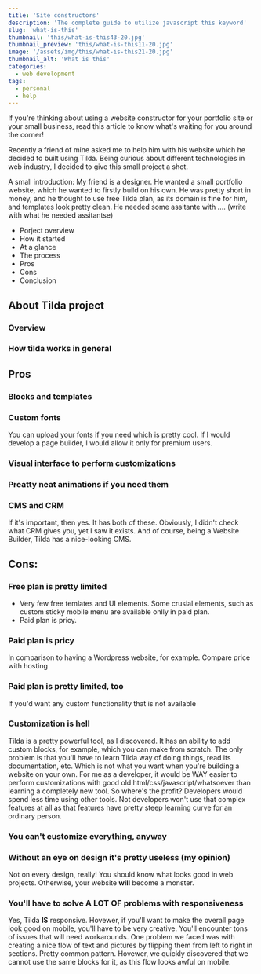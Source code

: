 ```yaml
---
title: 'Site constructors'
description: 'The complete guide to utilize javascript this keyword'
slug: 'what-is-this'
thumbnail: 'this/what-is-this43-20.jpg'
thumbnail_preview: 'this/what-is-this11-20.jpg'
image: '/assets/img/this/what-is-this21-20.jpg'
thumbnail_alt: 'What is this'
categories:
  - web development
tags:
  - personal
  - help
---
```


If you're thinking about using a website constructor for your portfolio site or your small business, read this article to know what's waiting for you around the corner!

Recently a friend of mine asked me to help him with his website which he decided to built using Tilda.
Being curious about different technologies in web industry, I decided to give this small project a shot.

<!--more-->

A small introduction:
My friend is a designer. He wanted a small portfolio website, which he wanted to firstly build on his own.
He was pretty short in money, and he thought to use free Tilda plan, as its domain is fine for him, and templates look pretty clean.
He needed some assitante with .... (write with what he needed assitantse)

- Porject overview
- How it started
- At a glance
- The process
- Pros
- Cons
- Conclusion

## About Tilda project

### Overview

### How tilda works in general

## Pros

### Blocks and templates

### Custom fonts

You can upload your fonts if you need which is pretty cool. If I would develop a page builder, I would allow it only for premium users.

### Visual interface to perform customizations

### Preatty neat animations if you need them

### CMS and CRM

If it's important, then yes. It has both of these. Obviously, I didn't check what CRM gives you, yet I saw it exists.
And of course, being a Website Builder, Tilda has a nice-looking CMS.

## Cons:

### Free plan is pretty limited

- Very few free temlates and UI elements. Some crusial elements, such as custom sticky mobile menu are available onlly in paid plan.
- Paid plan is pricy.

### Paid plan is pricy

In comparison to having a Wordpress website, for example.
Compare price with hosting

### Paid plan is pretty limited, too

If you'd want any custom functionality that is not available

### Customization is hell

Tilda is a pretty powerful tool, as I discovered. It has an ability to add custom blocks, for example, which you can make from scratch.
The only problem is that you'll have to learn Tilda way of doing things, read its documentation, etc. Which is not what you want when you're building a website on your own.
For me as a developer, it would be WAY easier to perform customizations with good old html/css/javascript/whatsoever than learning a completely new tool.
So where's the profit? Developers would spend less time using other tools. Not developers won't use that complex features at all as that features have pretty steep learning curve
for an ordinary person.

### You can't customize everything, anyway

### Without an eye on design it's pretty useless (my opinion)

Not on every design, really! You should know what looks good in web projects. Otherwise, your website **will** become a monster.

### You'll have to solve A LOT OF problems with responsiveness

Yes, Tilda **IS** responsive. Hovewer, if you'll want to make the overall page look good on mobile, you'll have to be very creative.
You'll encounter tons of issues that will need workarounds.
One problem we faced was with creating a nice flow of text and pictures by flipping them from left to right in sections. Pretty common pattern.
Hovewer, we quickly discovered that we cannot use the same blocks for it, as this flow looks awful on mobile.
